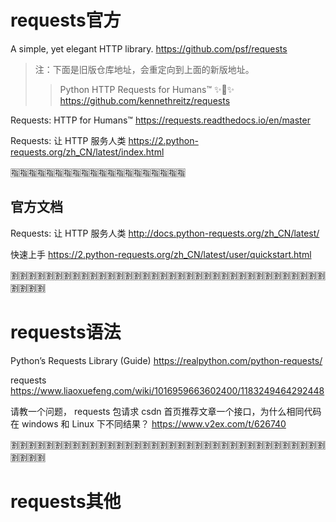 
# requests官方

A simple, yet elegant HTTP library. https://github.com/psf/requests
> 注：下面是旧版仓库地址，会重定向到上面的新版地址。
>> Python HTTP Requests for Humans™ ✨🍰✨ https://github.com/kennethreitz/requests

Requests: HTTP for Humans™ https://requests.readthedocs.io/en/master

Requests: 让 HTTP 服务人类 https://2.python-requests.org/zh_CN/latest/index.html

:u6307::u6307::u6307::u6307::u6307::u6307::u6307::u6307::u6307::u6307::u6307::u6307::u6307::u6307::u6307::u6307::u6307::u6307::u6307::u6307:

## 官方文档

Requests: 让 HTTP 服务人类 http://docs.python-requests.org/zh_CN/latest/

快速上手 https://2.python-requests.org/zh_CN/latest/user/quickstart.html

:u5272::u5272::u5272::u5272::u5272::u5272::u5272::u5272::u5272::u5272::u5272::u5272::u5272::u5272::u5272::u5272::u5272::u5272::u5272::u5272::u5272::u5272::u5272::u5272::u5272::u5272::u5272::u5272::u5272::u5272::u5272::u5272::u5272::u5272::u5272::u5272::u5272::u5272::u5272::u5272:

# requests语法

Python’s Requests Library (Guide) https://realpython.com/python-requests/

requests https://www.liaoxuefeng.com/wiki/1016959663602400/1183249464292448

请教一个问题， requests 包请求 csdn 首页推荐文章一个接口，为什么相同代码在 windows 和 Linux 下不同结果？ https://www.v2ex.com/t/626740

:u5272::u5272::u5272::u5272::u5272::u5272::u5272::u5272::u5272::u5272::u5272::u5272::u5272::u5272::u5272::u5272::u5272::u5272::u5272::u5272::u5272::u5272::u5272::u5272::u5272::u5272::u5272::u5272::u5272::u5272::u5272::u5272::u5272::u5272::u5272::u5272::u5272::u5272::u5272::u5272:

# requests其他
